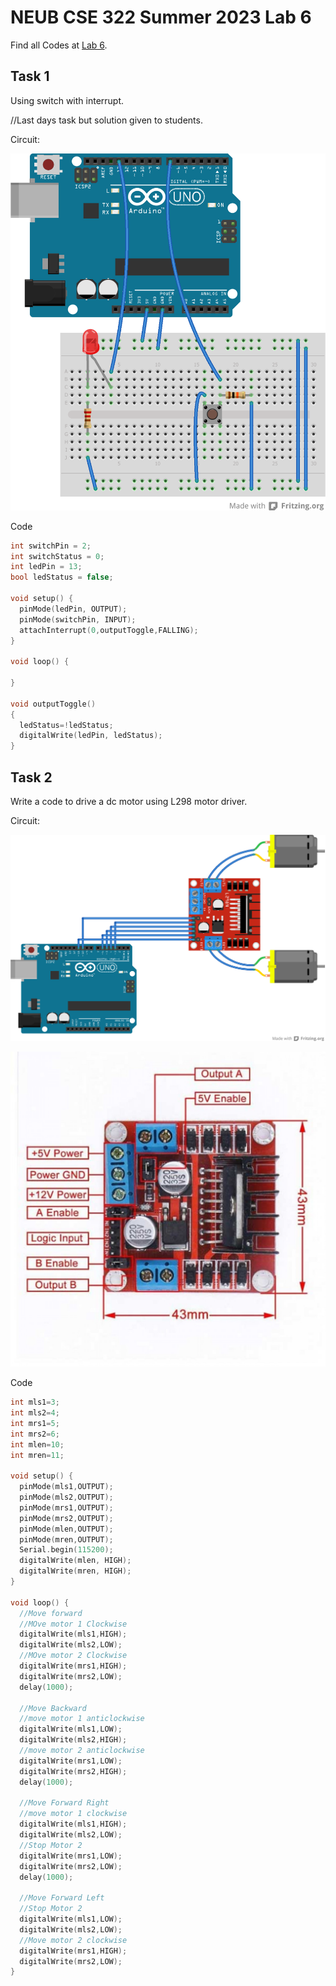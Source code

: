 # NEUB CSE 322 Summer 2023 Lab 6

Find all Codes at  [Lab 6](https://github.com/shparvez001/NEUB-CSE-322-Summer-2023/tree/main/lab-6).

## Task 1
Using switch with interrupt.

//Last days task but solution given to students.

Circuit:

![Lab 6 Task 1 Circuit in breadboard](https://raw.githubusercontent.com/shparvez001/NEUB-CSE-322-Summer-2023/main/lab-6/CSE-322-2302-lab6-task-1CKT_bb.png)

Code
```c
int switchPin = 2;
int switchStatus = 0;
int ledPin = 13;
bool ledStatus = false;

void setup() {
  pinMode(ledPin, OUTPUT);
  pinMode(switchPin, INPUT);
  attachInterrupt(0,outputToggle,FALLING);
}

void loop() {

}

void outputToggle()
{
  ledStatus=!ledStatus;
  digitalWrite(ledPin, ledStatus);
}
```

## Task 2
Write a code to drive a dc motor using L298 motor driver.

Circuit:

![Lab 6 Task 2 Circuit in breadboard](https://raw.githubusercontent.com/shparvez001/NEUB-CSE-322-Summer-2023/main/lab-6/CSE-322-2302-lab6-task-2CKT_bb.png)

![L298 Motor Driver Module pinout](https://raw.githubusercontent.com/shparvez001/NEUB-CSE-322-Summer-2023/main/lab-6/L298-Motor-Driver-02-1100x1100.jpg)

Code
```c
int mls1=3;
int mls2=4;
int mrs1=5;
int mrs2=6;
int mlen=10;
int mren=11;

void setup() {
  pinMode(mls1,OUTPUT);
  pinMode(mls2,OUTPUT);
  pinMode(mrs1,OUTPUT);
  pinMode(mrs2,OUTPUT);
  pinMode(mlen,OUTPUT);
  pinMode(mren,OUTPUT);
  Serial.begin(115200);
  digitalWrite(mlen, HIGH);
  digitalWrite(mren, HIGH);
}

void loop() {
  //Move forward
  //MOve motor 1 Clockwise
  digitalWrite(mls1,HIGH);
  digitalWrite(mls2,LOW);
  //MOve motor 2 Clockwise
  digitalWrite(mrs1,HIGH);
  digitalWrite(mrs2,LOW);
  delay(1000);

  //Move Backward
  //move motor 1 anticlockwise
  digitalWrite(mls1,LOW);
  digitalWrite(mls2,HIGH);
  //move motor 2 anticlockwise
  digitalWrite(mrs1,LOW);
  digitalWrite(mrs2,HIGH);
  delay(1000);

  //Move Forward Right
  //move motor 1 clockwise
  digitalWrite(mls1,HIGH);
  digitalWrite(mls2,LOW);
  //Stop Motor 2
  digitalWrite(mrs1,LOW);
  digitalWrite(mrs2,LOW);
  delay(1000);

  //Move Forward Left
  //Stop Motor 2
  digitalWrite(mls1,LOW);
  digitalWrite(mls2,LOW);
  //Move motor 2 clockwise
  digitalWrite(mrs1,HIGH);
  digitalWrite(mrs2,LOW);
}
```
